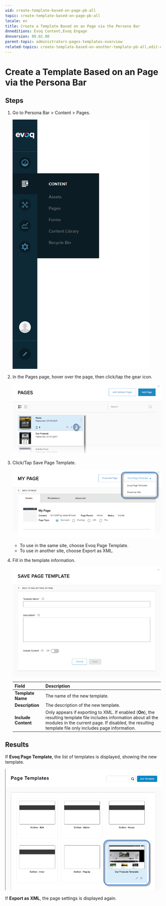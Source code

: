 ```yaml
---
uid: create-template-based-on-page-pb-all
topic: create-template-based-on-page-pb-all
locale: en
title: Create a Template Based on an Page via the Persona Bar
dnneditions: Evoq Content,Evoq Engage
dnnversion: 09.02.00
parent-topic: administrators-pages-templates-overview
related-topics: create-template-based-on-another-template-pb-all,edit-delete-template-pb-all,restore-deleted-templates,purge-deleted-templates
---
```


# Create a Template Based on an Page via the Persona Bar

## Steps

1.  Go to Persona Bar \> Content \> Pages.
    
    ![Persona Bar > Content > Pages](/images/scr-pbar-host-Content-E91.png)
    
2.  In the Pages page, hover over the page, then click/tap the gear icon.
    
      
    
    ![Pages > Configure](/images/scr-pb-Pages-Configure-E91.png)
    
      
    
3.  Click/Tap Save Page Template.
    
      
    
    ![Pages > Settings (gear icon) > Save Page Template](/images/scr-pb-ConfigPage-SavePageTemplate-E91.png)
    
      
    
    *   To use in the same site, choose Evoq Page Template.
    *   To use in another site, choose Export as XML.
    
4.  Fill in the template information.
    
      
    
    ![Save Page Template into XML file](/images/scr-pb-SavePageTemplate-XML-E91.png)
    
      
    
    |Field|Description|
    |---|---|
    |**Template Name**|The name of the new template.|
    |**Description**|The description of the new template.|
    |**Include Content**|Only appears if exporting to XML. If enabled (**On**), the resulting template file includes information about all the modules in the current page. If disabled, the resulting template file only includes page information.|
    

## Results

If **Evoq Page Template**, the list of templates is displayed, showing the new template.

  

![List of templates including the new template.](/images/scr-pb-PageTemplates-NewTemplate.png)

  

If **Export as XML**, the page settings is displayed again.